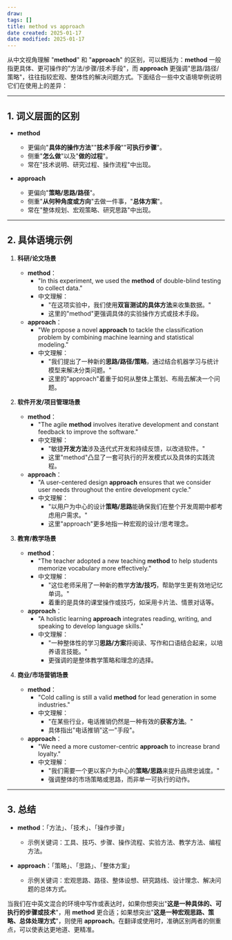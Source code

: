 ```yaml
---
draw:
tags: []
title: method vs approach
date created: 2025-01-17
date modified: 2025-01-17
---
```


从中文视角理解 "**method**" 和 "**approach**" 的区别，可以概括为：**method** 一般指更具体、更可操作的"方法/步骤/技术手段"，而 **approach** 更强调"思路/路径/策略"，往往指较宏观、整体性的解决问题方式。下面结合一些中文语境举例说明它们在使用上的差异：

---

## 1. 词义层面的区别

- **method**
    
    - 更偏向"**具体的操作方法**""**技术手段**""**可执行步骤**"。
    - 侧重"**怎么做**"以及"**做的过程**"。
    - 常在"技术说明、研究过程、操作流程"中出现。
- **approach**
    
    - 更偏向"**策略/思路/路径**"。
    - 侧重"**从何种角度或方向**"去做一件事，"**总体方案**"。
    - 常在"整体规划、宏观策略、研究思路"中出现。

---

## 2. 具体语境示例

1. **科研/论文场景**
    
    - **method**：
        - "In this experiment, we used the **method** of double-blind testing to collect data."
        - 中文理解：
            - "在这项实验中，我们使用**双盲测试的具体方法**来收集数据。"
            - 这里的"method"更强调具体的实验操作方式或技术手段。
    - **approach**：
        - "We propose a novel **approach** to tackle the classification problem by combining machine learning and statistical modeling."
        - 中文理解：
            - "我们提出了一种新的**思路/路径/策略**，通过结合机器学习与统计模型来解决分类问题。"
            - 这里的"approach"着重于如何从整体上策划、布局去解决一个问题。
2. **软件开发/项目管理场景**
    
    - **method**：
        - "The agile **method** involves iterative development and constant feedback to improve the software."
        - 中文理解：
            - "敏捷**开发方法**涉及迭代式开发和持续反馈，以改进软件。"
            - 这里"method"凸显了一套可执行的开发模式以及具体的实践流程。
    - **approach**：
        - "A user-centered design **approach** ensures that we consider user needs throughout the entire development cycle."
        - 中文理解：
            - "以用户为中心的设计**策略/思路**能确保我们在整个开发周期中都考虑用户需求。"
            - 这里"approach"更多地指一种宏观的设计/思考理念。
3. **教育/教学场景**
    
    - **method**：
        - "The teacher adopted a new teaching **method** to help students memorize vocabulary more effectively."
        - 中文理解：
            - "这位老师采用了一种新的教学**方法/技巧**，帮助学生更有效地记忆单词。"
            - 着重的是具体的课堂操作或技巧，如采用卡片法、情景对话等。
    - **approach**：
        - "A holistic learning **approach** integrates reading, writing, and speaking to develop language skills."
        - 中文理解：
            - "一种整体性的学习**思路/方案**将阅读、写作和口语结合起来，以培养语言技能。"
            - 更强调的是整体教学策略和理念的选择。
4. **商业/市场营销场景**
    
    - **method**：
        - "Cold calling is still a valid **method** for lead generation in some industries."
        - 中文理解：
            - "在某些行业，电话推销仍然是一种有效的**获客方法**。"
            - 具体指出"电话推销"这一"手段"。
    - **approach**：
        - "We need a more customer-centric **approach** to increase brand loyalty."
        - 中文理解：
            - "我们需要一个更以客户为中心的**策略/思路**来提升品牌忠诚度。"
            - 强调整体的市场策略或思路，而非单一可执行的动作。

---

## 3. 总结

- **method**：「方法」、「技术」、「操作步骤」
    
    - 示例关键词：工具、技巧、步骤、操作流程、实验方法、教学方法、编程方法。
- **approach**：「策略」、「思路」、「整体方案」
    
    - 示例关键词：宏观思路、路径、整体设想、研究路线、设计理念、解决问题的总体方式。

当我们在中英文混合的环境中写作或表达时，如果你想突出"**这是一种具体的、可执行的步骤或技术**"，用 **method** 更合适；如果想突出"**这是一种宏观思路、策略、总体处理方式**"，则使用 **approach**。在翻译或使用时，准确区别两者的侧重点，可以使表达更地道、更精准。
